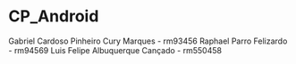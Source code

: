 # CP_Android

Gabriel Cardoso Pinheiro Cury Marques - rm93456
Raphael Parro Felizardo - rm94569
Luis Felipe Albuquerque Cançado - rm550458
